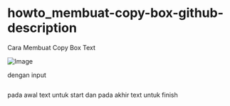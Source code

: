 # howto_membuat-copy-box-github-description
Cara Membuat Copy Box Text

![Image](https://github.com/user-attachments/assets/c2be4fb8-9eb7-47b0-9703-9e4391478a65)

dengan input
```
```
pada awal text untuk start dan pada akhir text untuk finish
